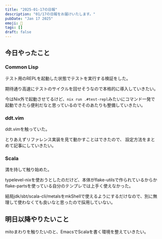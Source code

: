 ```yaml
---
title: "2025-01-17の日報"
description: "01/17の日報をお届けいたします。"
pubDate: "Jan 17 2025"
emoji: 🦊
tags: []
draft: false
---
```


## 今日やったこと

### Common Lisp

テスト用のREPLを起動した状態でテストを実行する検証をした。

期待通り高速にテストのサイクルを回せそうなので本格的に導入していきたい。

今はNix外で起動させてるけど、`nix run .#test-repl`みたいにコマンド一発で起動できたら便利だなと思っているのでそのあたりも整備していきたい。

### ddt.vim

ddt.vimを触っていた。

とりあえずリファレンス実装を見て動かすことはできたので、
設定方法をまとめて記事にしていきたい。

### Scala

満を持して触り始めた。

typelevel-nixを使おうとしたのだけど、本体がflake-utilsで作られているからかflake-partsを使っている自分のテンプレでは上手く使えなかった。

結局jdk/sbt/scala-cli/metalsをmkShellで使えるようにするだけなので、別に無理して使わなくても良いなと思ったので採用していない。

## 明日以降やりたいこと

mitoまわりを触りたいのと、EmacsでScalaを書く環境を整えていきたい。
